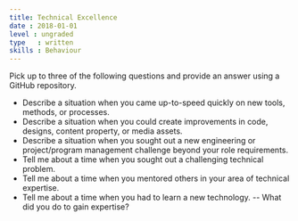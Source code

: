 ```yaml
---
title: Technical Excellence
date : 2018-01-01
level : ungraded
type   : written
skills : Behaviour
---
```

Pick up to three of the following questions and provide an answer using a GitHub repository.

- Describe a situation when you came up-to-speed quickly on new tools, methods, or processes.
- Describe a situation when you could create improvements in code, designs, content property, or media assets.
- Describe a situation when you sought out a new engineering or project/program management challenge beyond your role requirements.
- Tell me about a time when you sought out a challenging technical problem.
- Tell me about a time when you mentored others in your area of technical expertise.
- Tell me about a time when you had to learn a new technology.
-- What did you do to gain expertise?


